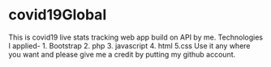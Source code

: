 # covid19Global
This is covid19 live stats tracking web app build on API by me. Technologies I applied- 1. Bootstrap 2. php 3. javascript 4. html 5.css
Use it any where you want and please give me a credit by putting my github account.
